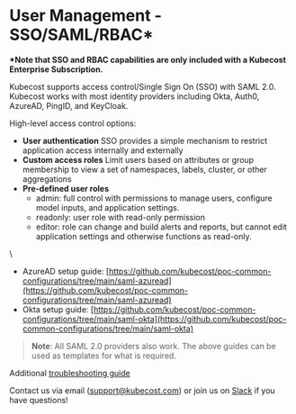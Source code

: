 # User Management - SSO/SAML/RBAC\*

**\*Note that SSO and RBAC capabilities are only included with a Kubecost Enterprise Subscription.**

Kubecost supports access control/Single Sign On (SSO) with SAML 2.0. Kubecost works with most identity providers including Okta, Auth0, AzureAD, PingID, and KeyCloak.

High-level access control options:

* **User authentication** SSO provides a simple mechanism to restrict application access internally and externally
* **Custom access roles** Limit users based on attributes or group membership to view a set of namespaces, labels, cluster, or other aggregations
* **Pre-defined user roles**
  * admin: full control with permissions to manage users, configure model inputs, and application settings.
  * readonly: user role with read-only permission
  * editor: role can change and build alerts and reports, but cannot edit application settings and otherwise functions as read-only.

\


* AzureAD setup guide: [https://github.com/kubecost/poc-common-configurations/tree/main/saml-azuread](https://github.com/kubecost/poc-common-configurations/tree/main/saml-azuread)
* Okta setup guide: [https://github.com/kubecost/poc-common-configurations/tree/main/saml-okta](https://github.com/kubecost/poc-common-configurations/tree/main/saml-okta)

> **Note**: All SAML 2.0 providers also work. The above guides can be used as templates for what is required.

Additional [troubleshooting guide](https://docs.google.com/document/d/1cgns9\_jHQy5GFB2Yzd3Qlyd-owlbLqVi9Ti6IuCYCJE)

Contact us via email ([support@kubecost.com](mailto:support@kubecost.com)) or join us on [Slack](https://join.slack.com/t/kubecost/shared\_invite/zt-1dz4a0bb4-InvSsHr9SQsT\_D5PBle2rw) if you have questions!



